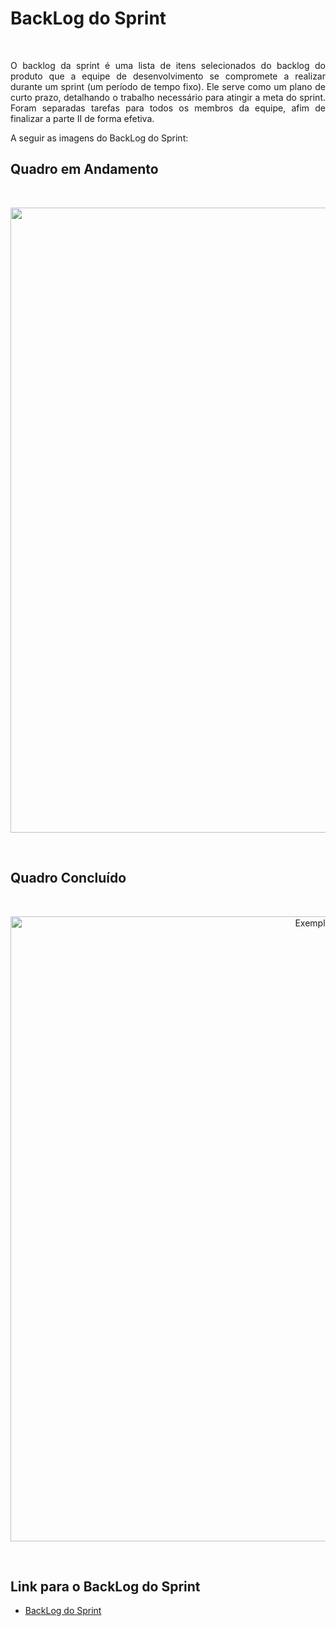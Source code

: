 # BackLog do Sprint

<br>
<p align="justify">O backlog da sprint é uma lista de itens selecionados do backlog do produto que a equipe de desenvolvimento se compromete a realizar durante um sprint (um período de tempo fixo). Ele serve como um plano de curto prazo, detalhando o trabalho necessário para atingir a meta do sprint. 
Foram separadas tarefas para todos os membros da equipe, afim de finalizar a parte II de forma efetiva.
<br>

A seguir as imagens do BackLog do Sprint:

## Quadro em Andamento
<br>
<p align="center"> <img src="" alt="" width="1000" /></p>
<br>

## Quadro Concluído
<br>
<p align="center"> <img src="" alt= "Exemplo da img" alt="" width="1000" /></p>
<br>

## Link para o BackLog do Sprint
- [BackLog do Sprint](https://github.com/users/hisokarenn/projects/7)

